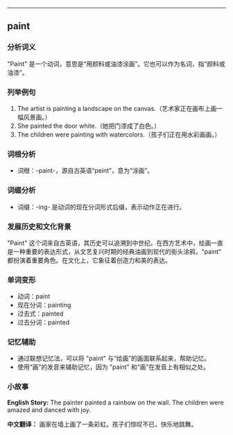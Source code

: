 
---------------
## paint
### 分析词义
"Paint" 是一个动词，意思是“用颜料或油漆涂画”。它也可以作为名词，指“颜料或油漆”。

### 列举例句
1. The artist is painting a landscape on the canvas.（艺术家正在画布上画一幅风景画。）
2. She painted the door white.（她把门漆成了白色。）
3. The children were painting with watercolors.（孩子们正在用水彩画画。）

### 词根分析
- 词根：-paint-，源自古英语“peint”，意为“涂画”。

### 词缀分析
- 词缀：-ing- 是动词的现在分词形式后缀，表示动作正在进行。

### 发展历史和文化背景
"Paint" 这个词来自古英语，其历史可以追溯到中世纪。在西方艺术中，绘画一直是一种重要的表达形式，从文艺复兴时期的经典油画到现代的街头涂鸦，"paint" 都扮演着重要角色。在文化上，它象征着创造力和美的表达。

### 单词变形
- 动词：paint
- 现在分词：painting
- 过去式：painted
- 过去分词：painted

### 记忆辅助
- 通过联想记忆法，可以将 "paint" 与“绘画”的画面联系起来，帮助记忆。
- 使用“画”的发音来辅助记忆，因为 "paint" 和“画”在发音上有相似之处。

### 小故事
**English Story:**
The painter painted a rainbow on the wall. The children were amazed and danced with joy.

**中文翻译：**
画家在墙上画了一条彩虹。孩子们惊叹不已，快乐地跳舞。

